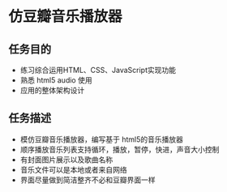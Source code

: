 # 仿豆瓣音乐播放器
## 任务目的
- 练习综合运用HTML、CSS、JavaScript实现功能
- 熟悉 html5 audio 使用
- 应用的整体架构设计


## 任务描述
- 模仿豆瓣音乐播放器，编写基于 html5的音乐播放器
- 顺序播放音乐列表支持循环，播放，暂停，快进，声音大小控制
- 有封面图片展示以及歌曲名称
- 音乐文件可以是本地或者来自网络
- 界面尽量做到简洁整齐不必和豆瓣界面一样
